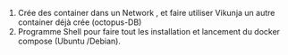 1. Crée des container dans un Network , et faire utiliser Vikunja un autre container déjà crée (octopus-DB)
2. Programme Shell pour faire tout les installation et lancement du docker compose (Ubuntu /Debian).